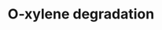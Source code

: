 ---
annotations:
- id: PW:0000002
  parent: classic metabolic pathway
  type: Pathway Ontology
  value: classic metabolic pathway
authors:
- Jacobwindsor
- Elisa
- MaintBot
- Eweitz
description: 'Taken from: http://www.kegg.jp/dbget-bin/www_bget?pathway+eck01220'
last-edited: 2021-05-25
organisms:
- Escherichia coli
redirect_from:
- /index.php/Pathway:WP3671
- /instance/WP3671
revision: null
schema-jsonld:
- '@context': https://schema.org/
  '@id': https://wikipathways.github.io/pathways/WP3671.html
  '@type': Dataset
  creator:
    '@type': Organization
    name: WikiPathways
  description: 'Taken from: http://www.kegg.jp/dbget-bin/www_bget?pathway+eck01220'
  keywords:
  - 1,2-Dihydroxy-6-methylcyclohexa-3,5-dienecarboxylate
  - 2,3-Dihydroxytoluene
  - 2-Methylbenzaldehyde
  - 2-Methylbenzyl alcohol
  - o-Xylene
  - o-toluate
  license: CC0
  name: O-xylene degradation
seo: CreativeWork
title: O-xylene degradation
wpid: WP3671
---
